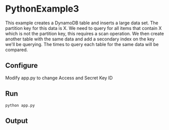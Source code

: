 # PythonExample3
This example creates a DynamoDB table and inserts a large data set. 
The partition key for this data is X.
We need to query for all items that contain X which is not the partition key, this requires a scan operation.
We then create another table with the same data and add a secondary index on the key we'll be querying.
The times to query each table for the same data will be compared.

## Configure
Modify app.py to change Access and Secret Key ID  

## Run
```
python app.py
```

## Output
```
```

